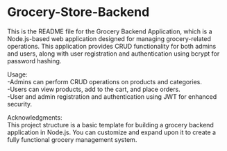 # Grocery-Store-Backend
This is the README file for the Grocery Backend Application, which is a Node.js-based web application designed for managing grocery-related operations. This application provides CRUD functionality for both admins and users, along with user registration and authentication using bcrypt for password hashing.<br>


Usage:<br>
-Admins can perform CRUD operations on products and categories.<br>
-Users can view products, add to the cart, and place orders.<br>
-User and admin registration and authentication using JWT for enhanced security.<br>



Acknowledgments:<br>
This project structure is a basic template for building a grocery backend application in Node.js. You can customize and expand upon it to create a fully functional grocery management system.


